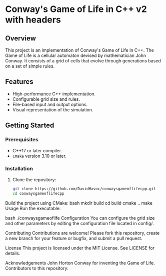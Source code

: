 # Conway's Game of Life in C++ v2 with headers

## Overview
This project is an implementation of Conway's Game of Life in C++. The Game of Life is a cellular automaton devised by mathematician John Conway. It consists of a grid of cells that evolve through generations based on a set of simple rules.

## Features
- High-performance C++ implementation.
- Configurable grid size and rules.
- File-based input and output options.
- Visual representation of the simulation.

## Getting Started

### Prerequisites
- C++17 or later compiler.
- `CMake` version 3.10 or later.

### Installation
1. Clone the repository:
   ```bash
   git clone https://github.com/DavidHavoc/conwaysgameoflifecpp.git
   cd conwaysgameoflifecpp
Build the project using CMake:
bash
mkdir build
cd build
cmake ..
make
Usage
Run the executable:

bash
./conwaysgameoflife
Configuration
You can configure the grid size and other parameters by editing the configuration file located in config/.

Contributing
Contributions are welcome! Please fork this repository, create a new branch for your feature or bugfix, and submit a pull request.

License
This project is licensed under the MIT License. See LICENSE for details.

Acknowledgements
John Horton Conway for inventing the Game of Life.
Contributors to this repository: 
